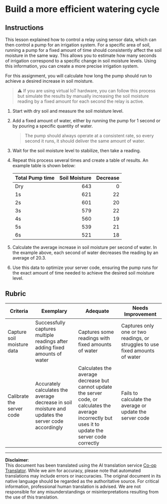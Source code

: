 <!--
CO_OP_TRANSLATOR_METADATA:
{
  "original_hash": "ed0fbd6aed084bfba7d5e2f206968c50",
  "translation_date": "2025-08-28T20:45:15+00:00",
  "source_file": "2-farm/lessons/3-automated-plant-watering/assignment.md",
  "language_code": "en"
}
-->
# Build a more efficient watering cycle

## Instructions

This lesson explained how to control a relay using sensor data, which can then control a pump for an irrigation system. For a specific area of soil, running a pump for a fixed amount of time should consistently affect the soil moisture in the same way. This allows you to estimate how many seconds of irrigation correspond to a specific change in soil moisture levels. Using this information, you can create a more precise irrigation system.

For this assignment, you will calculate how long the pump should run to achieve a desired increase in soil moisture.

> ⚠️ If you are using virtual IoT hardware, you can follow this process but simulate the results by manually increasing the soil moisture reading by a fixed amount for each second the relay is active.

1. Start with dry soil and measure the soil moisture level.

1. Add a fixed amount of water, either by running the pump for 1 second or by pouring a specific quantity of water.

    > The pump should always operate at a consistent rate, so every second it runs, it should deliver the same amount of water.

1. Wait for the soil moisture level to stabilize, then take a reading.

1. Repeat this process several times and create a table of results. An example table is shown below:

    | Total Pump time | Soil Moisture | Decrease |
    | --- | --: | -: |
    | Dry | 643 |  0 |
    | 1s  | 621 | 22 |
    | 2s  | 601 | 20 |
    | 3s  | 579 | 22 |
    | 4s  | 560 | 19 |
    | 5s  | 539 | 21 |
    | 6s  | 521 | 18 |

1. Calculate the average increase in soil moisture per second of water. In the example above, each second of water decreases the reading by an average of 20.3.

1. Use this data to optimize your server code, ensuring the pump runs for the exact amount of time needed to achieve the desired soil moisture level.

## Rubric

| Criteria | Exemplary | Adequate | Needs Improvement |
| -------- | --------- | -------- | ----------------- |
| Capture soil moisture data | Successfully captures multiple readings after adding fixed amounts of water | Captures some readings with fixed amounts of water | Captures only one or two readings, or struggles to use fixed amounts of water |
| Calibrate the server code | Accurately calculates the average decrease in soil moisture and updates the server code accordingly | Calculates the average decrease but cannot update the server code, or calculates the average incorrectly but uses it to update the server code correctly | Fails to calculate the average or update the server code |

---

**Disclaimer**:  
This document has been translated using the AI translation service [Co-op Translator](https://github.com/Azure/co-op-translator). While we aim for accuracy, please note that automated translations may include errors or inaccuracies. The original document in its native language should be regarded as the authoritative source. For critical information, professional human translation is advised. We are not responsible for any misunderstandings or misinterpretations resulting from the use of this translation.